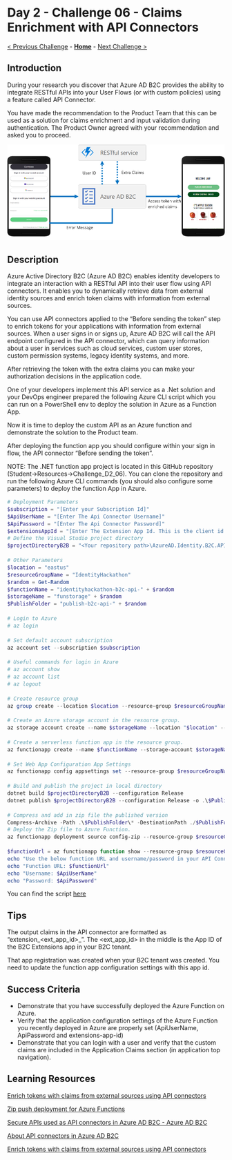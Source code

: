 # Day 2 - Challenge 06 - Claims Enrichment with API Connectors

 [< Previous Challenge](./Challenge_D2_05.md) - **[Home](../README.md)** - [Next Challenge >](./Challenge_D2_07.md)

## Introduction

During your research you discover that Azure AD B2C provides the ability to integrate RESTful APIs into your User Flows (or with custom policies) using a feature called API Connector.

You have made the recommendation to the Product Team that this can be used as a solution for claims enrichment and input validation during authentication. The Product Owner agreed with your recommendation and asked you to proceed.

![API Connectors Diagram](../Resources/Images/B2CClaimsEnrigmentDiagram.png)

## Description

Azure Active Directory B2C (Azure AD B2C) enables identity developers to integrate an interaction with a RESTful API into their user flow using API connectors. It enables you to dynamically retrieve data from external identity sources and enrich token claims with information from external sources.

You can use API connectors applied to the “Before sending the token” step to enrich tokens for your applications with information from external sources. When a user signs in or signs up, Azure AD B2C will call the API endpoint configured in the API connector, which can query information about a user in services such as cloud services, custom user stores, custom permission systems, legacy identity systems, and more.

After retrieving the token with the extra claims you can make your authorization decisions in the application code.

One of your developers implement this API service as a .Net solution and your DevOps engineer prepared the following Azure CLI script which you can run on a PowerShell env to deploy the solution in Azure as a Function App. 

Now it is time to deploy the custom API as an Azure function and demonstrate the solution to the Product team.

After deploying the function app you should configure within your sign in flow, the API connector “Before sending the token”.

NOTE: The .NET function app project is located in this GitHub repository (Student->Resources->Challenge_D2_06). You can clone the repository and run the following Azure CLI commands (you should also configure some parameters) to deploy the function App in Azure.

```powershell
# Deployment Parameters 
$subscription = "[Enter your Subscription Id]"
$ApiUserName = "[Enter The Api Connector Username]"
$ApiPassword = "[Enter The Api Connector Password]"
$extensionsAppId = "[Enter The Extension App Id. This is the client id of the app registration created during Azure AD B2C tenant creation]"
# Define the Visual Studio project directory
$projectDirectoryB2B = "<Your repository path>\AzureAD.Identity.B2C.API.ClaimsEnrichment\AzureAD.Identity.B2C.API.ClaimsEnrichment.csproj"

# Other Parameters 
$location = "eastus"
$resourceGroupName = "IdentityHackathon"
$random = Get-Random
$functionName = "identityhackathon-b2c-api-" + $random
$storageName = "funstorage" + $random
$PublishFolder = "publish-b2c-api-" + $random

# Login to Azure 
# az login

# Set default account subscription
az account set --subscription $subscription

# Useful commands for login in Azure
# az account show
# az account list
# az logout

# Create resource group
az group create --location $location --resource-group $resourceGroupName

# Create an Azure storage account in the resource group.
az storage account create --name $storageName --location "$location" --resource-group $resourceGroupName --sku "Standard_LRS"

# Create a serverless function app in the resource group.
az functionapp create --name $functionName --storage-account $storageName --consumption-plan-location "$location" --resource-group $resourceGroupName --functions-version "4"

# Set Web App Configuration App Settings
az functionapp config appsettings set --resource-group $resourceGroupName --name $functionName --settings WEBSITE_RUN_FROM_PACKAGE="1"  ASPNETCORE_ENVIRONMENT="Development" ApiUserName=$ApiUserName ApiPassword=$ApiPassword extensions-app-id=$extensionsAppId

# Build and publish the project in local directory
dotnet build $projectDirectoryB2B --configuration Release 
dotnet publish $projectDirectoryB2B --configuration Release -o .\$PublishFolder

# Compress and add in zip file the published version
Compress-Archive -Path .\$PublishFolder\* -DestinationPath ./$PublishFolder.zip -Force
# Deploy the Zip file to Azure Function.
az functionapp deployment source config-zip --resource-group $resourceGroupName --name $functionName --src "./$PublishFolder.zip"

$functionUrl = az functionapp function show --resource-group $resourceGroupName --name $functionName --function-name ClaimsEnrichment --query href
echo "Use the below function URL and username/password in your API Connector"
echo "Function URL: $functionUrl"
echo "Username: $ApiUserName"
echo "Password: $ApiPassword"
```

You can find the script [here](./Resources/Challenge_D2_06/DeployClaimsEnrichAPIB2C.azcli)

## Tips

The output claims in the API connector are formatted as “extension_<ext_app_id>_<Custom Claim>”. The <ext_app_id> in the middle is the App ID of the B2C Extensions app in your B2C tenant.

That app registration was created when your B2C tenant was created. You need to update the function app configuration settings with this app id.

## Success Criteria

- Demonstrate that you have successfully deployed the Azure Function on Azure.
- Verify that the application configuration settings of the Azure Function you recently deployed in Azure are properly set (ApiUserName, ApiPassword and extensions-app-id)
- Demonstrate that you can login with a user and verify that the custom claims are included in the Application Claims section (in application top navigation).
  
## Learning Resources
  
  [Enrich tokens with claims from external sources using API connectors](https://learn.microsoft.com/en-us/azure/active-directory-b2c/add-api-connector-token-enrichment?pivots=b2c-user-flow)
  
  [Zip push deployment for Azure Functions](https://learn.microsoft.com/en-us/azure/azure-functions/deployment-zip-push#cli)
  
  [Secure APIs used as API connectors in Azure AD B2C - Azure AD B2C](https://learn.microsoft.com/en-us/azure/active-directory-b2c/secure-rest-api?tabs=windows&pivots=b2c-user-flow)
  
  [About API connectors in Azure AD B2C](https://learn.microsoft.com/en-us/azure/active-directory-b2c/api-connectors-overview?pivots=b2c-user-flow)
  
  [Enrich tokens with claims from external sources using API connectors](https://learn.microsoft.com/en-us/azure/active-directory-b2c/add-api-connector?pivots=b2c-user-flow)
